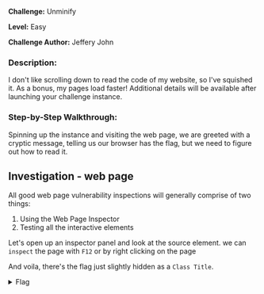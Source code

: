 **Challenge:** Unminify

**Level:** Easy

**Challenge Author:** Jeffery John

### Description: 

I don't like scrolling down to read the code of my website, so I've squished it. As a bonus, my pages load faster!
Additional details will be available after launching your challenge instance.

### Step-by-Step Walkthrough:
Spinning up the instance and visiting the web page, we are greeted with a cryptic message, telling us our browser has the flag, but we need to figure out how to read it. 

## Investigation - web page
All good web page vulnerability inspections will generally comprise of two things:

1. Using the Web Page Inspector
2. Testing all the interactive elements

Let's open up an inspector panel and look at the source element. we can `inspect` the page with `F12` or by right clicking on the page

And voila, there's the flag just slightly hidden as a `Class Title`. 

<details><summary>Flag</summary>
    <pre>
    picoCTF{pr3tty_c0d3_b99eb82e}
    </pre>
   </details>